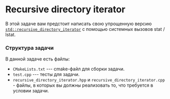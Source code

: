 # Recursive directory iterator

В этой задаче вам предстоит написать свою упрощенную версию [`std::recursive_directory_iterator`](https://en.cppreference.com/w/cpp/filesystem/recursive_directory_iterator) с помощью системных вызовов stat / lstat.

### Структура задачи

В данной задаче есть файлы:

* `CMakeLists.txt` --- cmake-файл для сборки задачи.
* `test.cpp` --- тесты для задачи.
* `recursive_directory_iterator.hpp` и `recursive_directory_iterator.cpp` - файлы, в которых вы должны реализовать то, что требуется в условии задачи.
